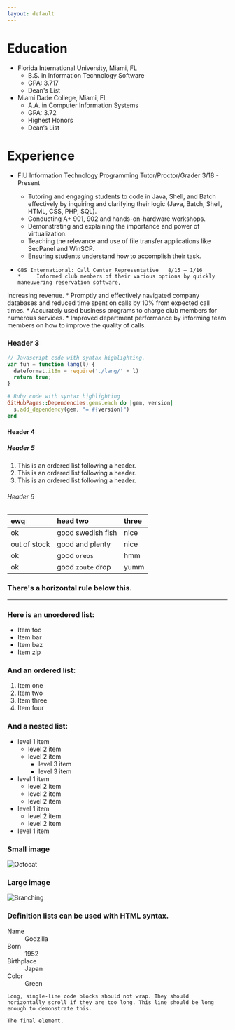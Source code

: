 ```yaml
---
layout: default
---
```

<!--
Text can be **bold**, _italic_, or ~~strikethrough~~.
[Link to another page](./another-page.html).
There should be whitespace between paragraphs.
There should be whitespace between paragraphs. We recommend including a README, or a file with information about your project.
-->

# Education

*   Florida International University, Miami, FL
    *    B.S. in Information Technology Software
    *   GPA: 3.717
    * Dean's List
*   Miami Dade College, Miami, FL
    *   A.A. in Computer Information Systems
    *   GPA: 3.72
    *   Highest Honors
    *   Dean’s List

# Experience

*   FIU Information Technology Programming Tutor/Proctor/Grader   3/18 - Present
    *   Tutoring and engaging students to code in Java, Shell, and Batch effectively by inquiring and
clarifying their logic (Java, Batch, Shell, HTML, CSS, PHP, SQL).
    *   Conducting A+ 901, 902 and hands-on-hardware workshops.
    *   Demonstrating and explaining the importance and power of virtualization.
    *   Teaching the relevance and use of file transfer applications like SecPanel and WinSCP.
    *   Ensuring students understand how to accomplish their task.


*     GBS International: Call Center Representative   8/15 – 1/16
      *     Informed club members of their various options by quickly maneuvering reservation software,
increasing revenue.
      *     Promptly and effectively navigated company databases and reduced time spent on calls by 10%
from expected call times.
      *     Accurately used business programs to charge club members for numerous services.
      *     Improved department performance by informing team members on how to improve the quality of
calls.
### Header 3

```js
// Javascript code with syntax highlighting.
var fun = function lang(l) {
  dateformat.i18n = require('./lang/' + l)
  return true;
}
```

```ruby
# Ruby code with syntax highlighting
GitHubPages::Dependencies.gems.each do |gem, version|
  s.add_dependency(gem, "= #{version}")
end
```

#### Header 4



##### Header 5

1.  This is an ordered list following a header.
2.  This is an ordered list following a header.
3.  This is an ordered list following a header.

###### Header 6

| ewq        | head two          | three |
|:-------------|:------------------|:------|
| ok           | good swedish fish | nice  |
| out of stock | good and plenty   | nice  |
| ok           | good `oreos`      | hmm   |
| ok           | good `zoute` drop | yumm  |

### There's a horizontal rule below this.

* * *

### Here is an unordered list:

*   Item foo
*   Item bar
*   Item baz
*   Item zip

### And an ordered list:

1.  Item one
1.  Item two
1.  Item three
1.  Item four

### And a nested list:

- level 1 item
  - level 2 item
  - level 2 item
    - level 3 item
    - level 3 item
- level 1 item
  - level 2 item
  - level 2 item
  - level 2 item
- level 1 item
  - level 2 item
  - level 2 item
- level 1 item

### Small image

![Octocat](https://assets-cdn.github.com/images/icons/emoji/octocat.png)

### Large image

![Branching](https://guides.github.com/activities/hello-world/branching.png)


### Definition lists can be used with HTML syntax.

<dl>
<dt>Name</dt>
<dd>Godzilla</dd>
<dt>Born</dt>
<dd>1952</dd>
<dt>Birthplace</dt>
<dd>Japan</dd>
<dt>Color</dt>
<dd>Green</dd>
</dl>

```
Long, single-line code blocks should not wrap. They should horizontally scroll if they are too long. This line should be long enough to demonstrate this.
```

```
The final element.
```
